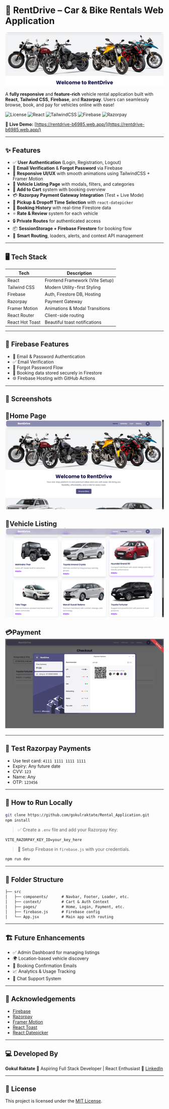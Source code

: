 

# 🚗 RentDrive – Car & Bike Rentals Web Application

![RentDrive Banner](./src/assets/image.png)

A **fully responsive** and **feature-rich** vehicle rental application built with **React**, **Tailwind CSS**, **Firebase**, and **Razorpay**. Users can seamlessly browse, book, and pay for vehicles online with ease!

![License](https://img.shields.io/badge/license-MIT-green.svg)
![React](https://img.shields.io/badge/React-18.2-blue)
![TailwindCSS](https://img.shields.io/badge/TailwindCSS-3.3-blueviolet)
![Firebase](https://img.shields.io/badge/Firebase-Cloud-orange)
![Razorpay](https://img.shields.io/badge/Razorpay-Integrated-00bfa5)


🔗 **Live Demo:** [https://rentdrive-b6985.web.app/](https://rentdrive-b6985.web.app/)

---

## ✨ Features

- ✅ **User Authentication** (Login, Registration, Logout)
- 🔐 **Email Verification** & **Forgot Password** via Firebase
- 📱 **Responsive UI/UX** with smooth animations using TailwindCSS + Framer Motion
- 🚗 **Vehicle Listing Page** with modals, filters, and categories
- 🛒 **Add to Cart** system with booking overview
- 💳 **Razorpay Payment Gateway Integration** (Test + Live Mode)
- 📆 **Pickup & Dropoff Time Selection** with `react-datepicker`
- 📜 **Booking History** with real-time Firestore data
- ⭐ **Rate & Review** system for each vehicle
- 🔒 **Private Routes** for authenticated access
- 📦 **SessionStorage + Firebase Firestore** for booking flow
- 🧠 **Smart Routing**, loaders, alerts, and context API management

---

## 🖥️ Tech Stack

| Tech         | Description                        |
|--------------|------------------------------------|
| React        | Frontend Framework (Vite Setup)    |
| Tailwind CSS | Modern Utility-first Styling       |
| Firebase     | Auth, Firestore DB, Hosting        |
| Razorpay     | Payment Gateway                    |
| Framer Motion| Animations & Modal Transitions     |
| React Router | Client-side routing                |
| React Hot Toast | Beautiful toast notifications |

---

## 🔐 Firebase Features

- 🔑 Email & Password Authentication
- ✅ Email Verification
- 🔁 Forgot Password Flow
- 🧾 Booking data stored securely in Firestore
- 🌐 Firebase Hosting with GitHub Actions

---

## 📸 Screenshots

📱Home Page  ![Home](./src/assets/Images/home.png)
---
🚗Vehicle Listing ![Vehicles](./src/assets/Images/vehicle.png) 
---
💳Payment ![Payment](./src/assets/Images/payment.png) 
---
---

## 🧪 Test Razorpay Payments

- Use test card: `4111 1111 1111 1111`
- Expiry: Any future date
- CVV: `123`
- Name: Any
- OTP: `123456`

---

## 🚀 How to Run Locally

```bash
git clone https://github.com/gokulraktate/Rental_Application.git
npm install
````

> ✅ Create a `.env` file and add your Razorpay Key:

```env
VITE_RAZORPAY_KEY_ID=your_key_here
```

> 🔑 Setup Firebase in `firebase.js` with your credentials.

```bash
npm run dev
```

---

## 📂 Folder Structure

```
├── src
│   ├── components/      # Navbar, Footer, Loader, etc.
│   ├── context/         # Cart & Auth Context
│   ├── pages/           # Home, Login, Payment, etc.
│   ├── firebase.js      # Firebase config
│   └── App.jsx          # Main app with routing
```

---

## 🏗️ Future Enhancements

* ✅ Admin Dashboard for managing listings
* 🌍 Location-based vehicle discovery
* 📩 Booking Confirmation Emails
* 📈 Analytics & Usage Tracking
* 💬 Chat Support System

---

## 🤝 Acknowledgements

* [Firebase](https://firebase.google.com/)
* [Razorpay](https://razorpay.com/)
* [Framer Motion](https://www.framer.com/motion/)
* [React Toast](https://react-hot-toast.com/)
* [React Datepicker](https://reactdatepicker.com/)

---

## 💻 Developed By

**Gokul Raktate**
🚀 Aspiring Full Stack Developer | React Enthusiast
🔗 [LinkedIn](https://www.linkedin.com/in/gokul-raktate-3a6789216/)

---

## 📜 License

This project is licensed under the [MIT License](LICENSE).


